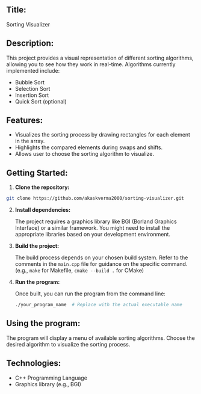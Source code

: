 ## Title:
Sorting Visualizer

## Description:

This project provides a visual representation of different sorting algorithms, allowing you to see how they work in real-time. Algorithms currently implemented include:

* Bubble Sort
* Selection Sort
* Insertion Sort
* Quick Sort (optional)

## Features:

* Visualizes the sorting process by drawing rectangles for each element in the array.
* Highlights the compared elements during swaps and shifts.
* Allows user to choose the sorting algorithm to visualize.

## Getting Started:

1. **Clone the repository:**

```bash
git clone https://github.com/akaskverma2000/sorting-visualizer.git
```

2. **Install dependencies:**

   The project requires a graphics library like BGI (Borland Graphics Interface) or a similar framework. You might need to install the appropriate libraries based on your development environment.

3. **Build the project:**

   The build process depends on your chosen build system. Refer to the comments in the `main.cpp` file for guidance on the specific command. (e.g., `make` for Makefile, `cmake --build .` for CMake)

4. **Run the program:**

   Once built, you can run the program from the command line:

   ```bash
   ./your_program_name  # Replace with the actual executable name
   ```

##  Using the program:

The program will display a menu of available sorting algorithms. Choose the desired algorithm to visualize the sorting process.

## Technologies:

* C++ Programming Language
* Graphics library (e.g., BGI)
